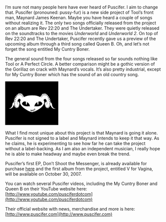 I’m sure not many people here have ever heard of Puscifer. I aim to change that. Puscifer (pronouned: pussy-fur) is a new side project of Tool’s front man, Maynard James Keenan. Maybe you have heard a couple of songs without realizing it. The only two songs officially released from the project on an album are Rev 22:20 and The Undertaker. They were quietly released on the soundtracks to the movies *Underworld* and *Underworld 2*. On top of Rev 22:20 and The Undertaker, Puscifer recently gave us a preview of the upcoming album through a third song called Queen B. Oh, and let’s not forget the song entitled My Cuntry Boner.

The general sound from the four songs released so far sounds nothing like Tool or A Perfect Circle. A better comparison might be a gothic version of the Gorillaz on crack with Maynard’s vocals. It’s also pretty industrial, except for My Cuntry Boner which has the sound of an old country song.

[![Puscifer Logo](groupe_puscifer.jpg)](https://i0.wp.com/blog.alexseifert.com/wp-content/uploads/2007/10/groupe_puscifer.jpg?ssl=1 "Puscifer Logo")

What I find most unique about this project is that Maynard is going it alone. Puscifer is not signed to a label and Maynard intends to keep it that way. As he claims, he is experimenting to see how far he can take the project without a label-backing. As I am also an independent musician, I really hope he is able to make headway and maybe even break the trend.

Puscifer’s first EP, Don’t Shoot the Messenger, is already available for purchase [here](http://click.linksynergy.com/fs-bin/stat?id=oiyVbGokg9Q&offerid=78941&type=3&subid=0&tmpid=1826&RD_PARM1=http%253A%252F%252Fphobos.apple.com%252FWebObjects%252FMZStore.woa%252Fwa%252FviewAlbum%253Fi%253D265127827%2526id%253D265127810%2526s%253D143441%2526partnerId%253D30) and the first album from the project, entitled V for Vagina, will be available on October 30, 2007.

You can watch several Puscifer videos, including the My Cuntry Boner and Queen B on their YouTube website here: [http://www.youtube.com/pusciferdotcom](http://www.youtube.com/pusciferdotcom)

Their official website with news, merchandise and more is here: [http://www.puscifer.com](http://www.puscifer.com)